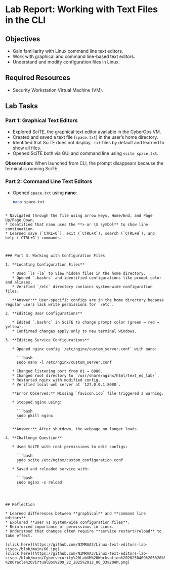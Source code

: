 # Lab Report: Working with Text Files in the CLI

## Objectives
- Gain familiarity with Linux command line text editors.  
- Work with graphical and command line-based text editors.  
- Understand and modify configuration files in Linux.  

## Required Resources
- Security Workstation Virtual Machine (VM).  

## Lab Tasks

### Part 1: Graphical Text Editors
- Explored SciTE, the graphical text editor available in the CyberOps VM.  
- Created and saved a text file (`space.txt`) in the user’s home directory.  
- Identified that SciTE does not display `.txt` files by default and learned to show all files.  
- Opened SciTE both via GUI and command line using `scite space.txt`.  

**Observation:** When launched from CLI, the prompt disappears because the terminal is running SciTE.  



### Part 2: Command Line Text Editors
- Opened `space.txt` using **nano**:  
  ```bash
  nano space.txt
````

* Navigated through the file using arrow keys, Home/End, and Page Up/Page Down.
* Identified that nano uses the **> or \$ symbol** to show line continuation.
* Learned save (`CTRL+O`), exit (`CTRL+X`), search (`CTRL+W`), and help (`CTRL+G`) commands.



### Part 3: Working with Configuration Files

1. **Locating Configuration Files**

   * Used `ls -la` to view hidden files in the home directory.
   * Opened `.bashrc` and identified configurations like prompt color and aliases.
   * Verified `/etc` directory contains system-wide configuration files.

   **Answer:** User-specific configs are in the home directory because regular users lack write permissions for `/etc`.

2. **Editing User Configurations**

   * Edited `.bashrc` in SciTE to change prompt color (green → red → yellow).
   * Confirmed changes apply only to new terminal windows.

3. **Editing Service Configurations**

   * Opened nginx config `/etc/nginx/custom_server.conf` with nano:

     ```bash
     sudo nano -l /etc/nginx/custom_server.conf
     ```
   * Changed listening port from 81 → 8080.
   * Changed root directory to `/usr/share/nginx/html/text_ed_lab/`.
   * Restarted nginx with modified config.
   * Verified local web server at `127.0.0.1:8080`.

   **Error Observed:** Missing `favicon.ico` file triggered a warning.

   * Stopped nginx using:

     ```bash
     sudo pkill nginx
     ```

   **Answer:** After shutdown, the webpage no longer loads.

4. **Challenge Question**

   * Used SciTE with root permissions to edit configs:

     ```bash
     sudo scite /etc/nginx/custom_configuration.conf
     ```
   * Saved and reloaded service with:

     ```bash
     sudo nginx -s reload
     ```



## Reflection

* Learned differences between **graphical** and **command line editors**.
* Explored **user vs system-wide configuration files**.
* Reinforced importance of permissions in Linux.
* Understood that changes often require **service restart/reload** to take effect.

[click here](https://github.com/NIMRAA3/Linux-text-editors-lab-cisco-/blob/main/66.jpg)
[click here](https://github.com/NIMRAA3/Linux-text-editors-lab-cisco-/blob/main/Cybersecurity%20LabVM%20Worksation%2020250409%205%20%5BRunning%5D%20-%20Oracle%20VirtualBox%209_22_2025%2012_00_33%20AM.png)








